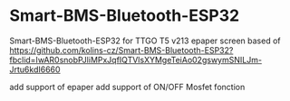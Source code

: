 # Smart-BMS-Bluetooth-ESP32
Smart-BMS-Bluetooth-ESP32 for TTGO T5 v213 epaper screen
based of https://github.com/kolins-cz/Smart-BMS-Bluetooth-ESP32?fbclid=IwAR0snobPJliMPxJqfIQTVlsXYMgeTeiAo02gswymSNILJm-Jrtu6kdI6660

add support of epaper
add support of ON/OFF Mosfet fonction
